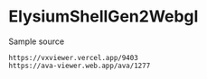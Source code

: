 # ElysiumShellGen2Webgl

Sample source
```
https://vxviewer.vercel.app/9403
https://ava-viewer.web.app/ava/1277
```
